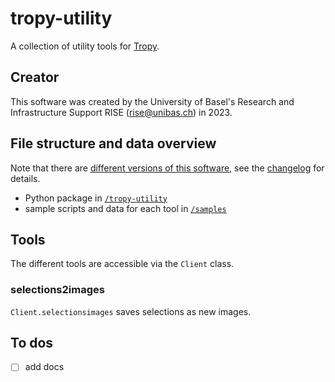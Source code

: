 # tropy-utility

A collection of utility tools for [Tropy](https://tropy.org/).

## Creator

This software was created by the University of Basel's Research and Infrastructure Support RISE (rise@unibas.ch) in 2023.

## File structure and data overview

Note that there are [different versions of this software](https://github.com/RISE-UNIBAS/tropy-utility/releases), see the [changelog](https://github.com/RISE-UNIBAS/tropy-utility/blob/main/CHANGELOG.md) for details.

- Python package in [`/tropy-utility`](https://github.com/RISE-UNIBAS/tropy-utility/tree/main/metagrapho_tropy)
- sample scripts and data for each tool in [`/samples`](https://github.com/RISE-UNIBAS/tropy-utility/tree/main/samples)

## Tools

The different tools are accessible via the `Client` class.

### selections2images

`Client.selectionsimages` saves selections as new images.

## To dos

 -[ ] add docs
